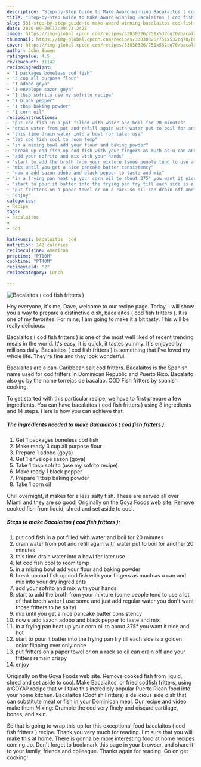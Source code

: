 ```yaml
---
description: "Step-by-Step Guide to Make Award-winning Bacalaitos ( cod fish fritters )"
title: "Step-by-Step Guide to Make Award-winning Bacalaitos ( cod fish fritters )"
slug: 531-step-by-step-guide-to-make-award-winning-bacalaitos-cod-fish-fritters
date: 2020-09-20T17:29:23.242Z
image: https://img-global.cpcdn.com/recipes/33030326/751x532cq70/bacalaitos-cod-fish-fritters-recipe-main-photo.jpg
thumbnail: https://img-global.cpcdn.com/recipes/33030326/751x532cq70/bacalaitos-cod-fish-fritters-recipe-main-photo.jpg
cover: https://img-global.cpcdn.com/recipes/33030326/751x532cq70/bacalaitos-cod-fish-fritters-recipe-main-photo.jpg
author: John Bowen
ratingvalue: 4.5
reviewcount: 31142
recipeingredient:
- "1 packages boneless cod fish"
- "3 cup all purpose flour"
- "1 adobo goya"
- "1 envelope sazon goya"
- "1 tbsp sofrito use my sofrito recipe"
- "1 black pepper"
- "1 tbsp baking powder"
- "1 corn oil"
recipeinstructions:
- "put cod fish in a pot filled with water and boil for 20 minutes"
- "drain water from pot and refill again with water put to boil for another 20 minutes"
- "this time drain water into a bowl for later use"
- "let cod fish cool to room temp"
- "in a mixing bowl add your flour and baking powder"
- "break up cod fish up cod fish with your fingers as much as u can and mix into your dry ingredients"
- "add your sofrito and mix with your hands"
- "start to add the broth from your mixture (some people tend to use a lot of that broth water I use some and just add regular water you don&#39;t want those fritters to be salty)"
- "mix until you get a nice pancake batter consistency"
- "now u add sazon adobo and black pepper to taste and mix"
- "in a frying pan heat up your corn oil to about 375° you want it nice and hot"
- "start to pour it batter into the frying pan fry till each side is a golden color flipping over only once"
- "put fritters on a paper towel or on a rack so oil can drain off and your fritters remain crispy"
- "enjoy"
categories:
- Recipe
tags:
- bacalaitos
- 
- cod

katakunci: bacalaitos  cod 
nutrition: 142 calories
recipecuisine: American
preptime: "PT10M"
cooktime: "PT40M"
recipeyield: "2"
recipecategory: Lunch

---
```



![Bacalaitos ( cod fish fritters )](https://img-global.cpcdn.com/recipes/33030326/751x532cq70/bacalaitos-cod-fish-fritters-recipe-main-photo.jpg)

Hey everyone, it's me, Dave, welcome to our recipe page. Today, I will show you a way to prepare a distinctive dish, bacalaitos ( cod fish fritters ). It is one of my favorites. For mine, I am going to make it a bit tasty. This will be really delicious.

Bacalaitos ( cod fish fritters ) is one of the most well liked of recent trending meals in the world. It's easy, it is quick, it tastes yummy. It's enjoyed by millions daily. Bacalaitos ( cod fish fritters ) is something that I've loved my whole life. They're fine and they look wonderful.

Bacalaítos are a pan-Caribbean salt cod fritters. Bacalaítos is the Spanish name used for cod fritters in Dominican Republic and Puerto Rico. Bacalaíto also go by the name torrejas de bacalao. COD Fish fritters by spanish cooking.


To get started with this particular recipe, we have to first prepare a few ingredients. You can have bacalaitos ( cod fish fritters ) using 8 ingredients and 14 steps. Here is how you can achieve that.

<!--inarticleads1-->

##### The ingredients needed to make Bacalaitos ( cod fish fritters ):

1. Get 1 packages boneless cod fish
1. Make ready 3 cup all purpose flour
1. Prepare 1 adobo (goya)
1. Get 1 envelope sazon (goya)
1. Take 1 tbsp sofrito (use my sofrito recipe)
1. Make ready 1 black pepper
1. Prepare 1 tbsp baking powder
1. Take 1 corn oil


Chill overnight, it makes for a less salty fish. These are served all over Miami and they are so good! Originally on the Goya Foods web site. Remove cooked fish from liquid, shred and set aside to cool. 

<!--inarticleads2-->

##### Steps to make Bacalaitos ( cod fish fritters ):

1. put cod fish in a pot filled with water and boil for 20 minutes
1. drain water from pot and refill again with water put to boil for another 20 minutes
1. this time drain water into a bowl for later use
1. let cod fish cool to room temp
1. in a mixing bowl add your flour and baking powder
1. break up cod fish up cod fish with your fingers as much as u can and mix into your dry ingredients
1. add your sofrito and mix with your hands
1. start to add the broth from your mixture (some people tend to use a lot of that broth water I use some and just add regular water you don&#39;t want those fritters to be salty)
1. mix until you get a nice pancake batter consistency
1. now u add sazon adobo and black pepper to taste and mix
1. in a frying pan heat up your corn oil to about 375° you want it nice and hot
1. start to pour it batter into the frying pan fry till each side is a golden color flipping over only once
1. put fritters on a paper towel or on a rack so oil can drain off and your fritters remain crispy
1. enjoy


Originally on the Goya Foods web site. Remove cooked fish from liquid, shred and set aside to cool. Make Bacalaítos, or fried codfish fritters, using a GOYA® recipe that will take this incredibly popular Puerto Rican food into your home kitchen. Bacalaitos (Codfish Fritters) a delicious side dish that can substitute meat or fish in your Dominican meal. Our recipe and video make them Mixing: Crumble the cod very finely and discard cartilage, bones, and skin. 

So that is going to wrap this up for this exceptional food bacalaitos ( cod fish fritters ) recipe. Thank you very much for reading. I'm sure that you will make this at home. There is gonna be more interesting food at home recipes coming up. Don't forget to bookmark this page in your browser, and share it to your family, friends and colleague. Thanks again for reading. Go on get cooking!
